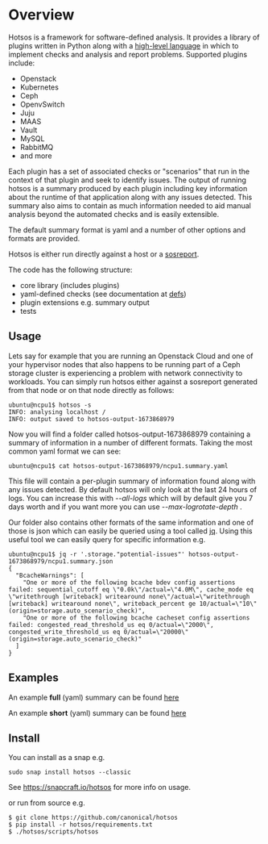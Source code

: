# Overview

Hotsos is a framework for software-defined analysis. It provides a library of plugins written in Python along with a [high-level language](hotsos/defs/README.md) in which to implement checks and analysis and report problems. Supported plugins include:

  * Openstack
  * Kubernetes
  * Ceph
  * OpenvSwitch
  * Juju
  * MAAS
  * Vault
  * MySQL
  * RabbitMQ
  * and more

Each plugin has a set of associated checks or "scenarios" that run in the context of that plugin and seek to identify issues. The output of running hotsos is a summary produced by each plugin including key information about the runtime of that application along with any issues detected. This summary also aims to contain as much information needed to aid manual analysis beyond the automated checks and is easily extensible.

The default summary format is yaml and a number of other options and formats are provided.

Hotsos is either run directly against a host or a [sosreport](https://github.com/sosreport/sos).

The code has the following structure:

  * core library (includes plugins)
  * yaml-defined checks (see documentation at [defs](hotsos/defs/README.md))
  * plugin extensions e.g. summary output
  * tests

## Usage

Lets say for example that you are running an Openstack Cloud and one of your hypervisor nodes that also happens to be running part of a Ceph storage cluster is experiencing a problem with network connectivity to workloads. You can simply run hotsos either against a sosreport generated from that node or on that node directly as follows:

```
ubuntu@ncpu1$ hotsos -s
INFO: analysing localhost /
INFO: output saved to hotsos-output-1673868979
```

Now you will find a folder called hotsos-output-1673868979 containing a summary of information in a number of different formats. Taking the most common yaml format we can see:

```
ubuntu@ncpu1$ cat hotsos-output-1673868979/ncpu1.summary.yaml
```

This file will contain a per-plugin summary of information found along with any issues detected. By default hotsos will only look at the last 24 hours of logs. You can increase this with *--all-logs* which will by default give you 7 days worth and if you want more you can use *--max-logrotate-depth <days>*.

Our folder also contains other formats of the same information and one of those is json which can easily be queried using a tool called [jq](https://stedolan.github.io/jq/). Using this useful tool we can easily query for specific information e.g.

```
ubuntu@ncpu1$ jq -r '.storage."potential-issues"' hotsos-output-1673868979/ncpu1.summary.json
{
  "BcacheWarnings": [
    "One or more of the following bcache bdev config assertions failed: sequential_cutoff eq \"0.0k\"/actual=\"4.0M\", cache_mode eq \"writethrough [writeback] writearound none\"/actual=\"writethrough [writeback] writearound none\", writeback_percent ge 10/actual=\"10\" (origin=storage.auto_scenario_check)",
    "One or more of the following bcache cacheset config assertions failed: congested_read_threshold_us eq 0/actual=\"2000\", congested_write_threshold_us eq 0/actual=\"20000\" (origin=storage.auto_scenario_check)"
  ]
}
```

## Examples

An example **full** (yaml) summary can be found [here](examples/hotsos-example-openstack.summary.yaml)

An example **short** (yaml) summary can be found [here](examples/hotsos-example-openstack.short.summary.yaml)

## Install

You can install as a snap e.g.

```
sudo snap install hotsos --classic
```

See https://snapcraft.io/hotsos for more info on usage.

or run from source e.g.

```
$ git clone https://github.com/canonical/hotsos
$ pip install -r hotsos/requirements.txt
$ ./hotsos/scripts/hotsos
```

